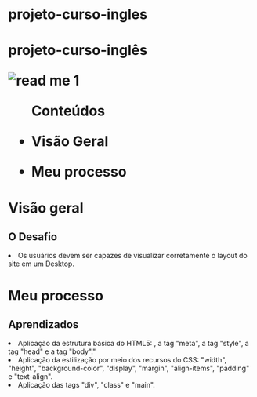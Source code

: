 # projeto-curso-ingles
<h1> projeto-curso-inglês</>

  ![read me 1](https://user-images.githubusercontent.com/114086320/195460931-c0449d2e-9587-41b2-bf91-a934b5c65fb2.png)

<ul>Conteúdos
  <li><p>Visão Geral</p></li> 
    <li><p>Meu processo</></li>
  
  </ul>

<h1>Visão geral</>

   <h2>O Desafio</h2>
  <li>Os usuários devem ser capazes de visualizar corretamente o layout do site em um Desktop.</li>
  
 

<h1>Meu processo</>
  <h2>Aprendizados</h2>
  <li>Aplicação da estrutura básica do HTML5: <!DOCTYPE html>, a tag "meta", a tag "style", a tag "head" e a tag "body"."</li>
  <li>Aplicação da estilização por meio dos recursos do CSS: "width", "height", "background-color", "display", "margin", "align-items", "padding" e "text-align".</li>
  <li>Aplicação das tags "div", "class" e "main".

  
